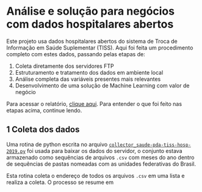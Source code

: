 # Análise e solução para negócios com dados hospitalares abertos

Este projeto usa dados hospitalares abertos do sistema de Troca de Informação em Saúde Suplementar (TISS). Aqui foi feita um procedimento completo com estes dados, passando pelas etapas de:

1. Coleta diretamente dos servidores FTP
2. Estruturamento e tratamento dos dados em ambiente local
3. Análise completa das variáveis presentes mais relevantes
4. Desenvolvimento de uma solução de Machine Learning com valor de negócio

Para acessar o relatório, [clique aqui](https://vflins.github.io/hospitalar_data-pda-tiss/). Para entender o que foi feito nas etapas acima, continue lendo.

## 1 Coleta dos dados

Uma rotina de python escrita no arquivo [`collector_saude-pda-tiss-hosp-2019.py`](https://github.com/VFLins/hospitalar_data-pda-tiss/blob/main/collector_saude-pda-tiss-hosp-2019.py) foi usada para baixar os dados do servidor, o conjunto estava armazenado como sequências de arquivos `.csv` com meses do ano dentro de sequências de pastas nomeadas com as unidades federativas do Brasil.

Esta rotina coleta o endereço de todos os arquivos `.csv` em uma lista e realiza a coleta. O processo se resume em 